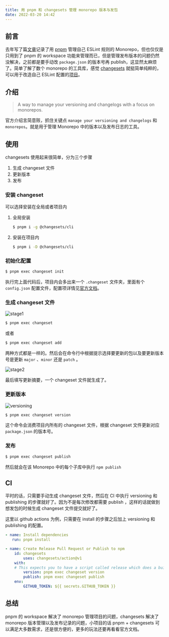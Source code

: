 ```yaml
---
title: 用 pnpm 和 changesets 管理 monorepo 版本与发包
date: 2022-03-20 14:42
---
```


## 前言

去年写了篇[文章](https://donaldxdonald.xyz/blog/AboutPublishingOnNPM)记录了用 [pnpm](https://pnpm.io/) 管理自己 ESLint 规则的 Monorepo，但也仅仅是只用到了 pnpm 的 workspace 功能来管理而已，但是管理发布版本的问题仍然没解决，之前都是要手动改 `package.json` 的版本号再 publish，这显然太麻烦了。简单了解了数个 monorepo 的工具库，感觉 [changesets](https://github.com/changesets/changesets) 就挺简单纯粹的，可以用于改造自己 ESLint 配置的[项目](https://github.com/donaldxdonald/eslint-config)。

## 介绍

> A way to manage your versioning and changelogs with a focus on monorepos.

官方介绍言简意赅，抓住关键点 `manage your versioning and changelogs` 和 `monorepos`。就是用于管理 Monorepo 中的版本以及发布日志的工具。

## 使用

changesets 使用起来很简单，分为三个步骤

1. 生成 changeset 文件
2. 更新版本
3. 发布

### 安装 changeset

可以选择安装在全局或者项目内

1. 全局安装

   ```bash
   $ pnpm i -g @changesets/cli
   ```

2. 安装在项目内

   ```bash
   $ pnpm i -D @changesets/cli
   ```

### 初始化配置
```bash
$ pnpm exec changeset init
```

执行完上面代码后，项目内会多出来一个 `.changeset` 文件夹，里面有个 `config.json` 配置文件，配置项详情见[官方文档](https://github.com/changesets/changesets/blob/main/docs/config-file-options.md)。



### 生成 changeset 文件

![stage1](https://cdn.donaldxdonald.xyz/blog/monorepoPart2/State1.png)

```bash
$ pnpm exec changeset
```

或者

```bash
$ pnpm exec changeset add
```

两种方式都是一样的。然后会在命令行中根据提示选择要更新的包以及要更新版本号是更新 `major` 、`minor` 还是 `patch` 。

![stage2](https://cdn.donaldxdonald.xyz/blog/monorepoPart2/Stage2.png)

最后填写更新摘要，一个 changeset 文件就生成了。



### 更新版本

![versioning](https://cdn.donaldxdonald.xyz/blog/monorepoPart2/Stage3.png)

```bash
$ pnpm exec changeset version
```

这个命令会消费项目内所有的 changeset 文件，根据 changeset 文件更新对应 `package.json` 的版本号。



### 发布

```bash
$ pnpm exec changeset publish
```

然后就会在该 Monorepo 中的每个子库中执行 `npm publish` 



## CI

平时的话，只需要手动生成 changeset 文件，然后在 CI 中执行 versioning 和 publishing 的步骤就好了。因为不是每次修改都需要 publish ，这样的话就做到想发包的时候生成 changeset 文件提交就好了。

这里以 github actions 为例，只需要在 install 的步骤之后加上 versioning 和 publishing 的配置。

```yaml
- name: Install dependencies
   run: pnpm install

- name: Create Release Pull Request or Publish to npm
    id: changesets
    	uses: changesets/action@v1
    with:
    # This expects you to have a script called release which does a build for your packages and calls changeset publish
        version: pnpm exec changeset version
    	publish: pnpm exec changeset publish
    env:
    	GITHUB_TOKEN: ${{ secrets.GITHUB_TOKEN }}
```



## 总结

pnpm 的 workspace 解决了 monorepo 管理项目的问题，changesets 解决了 monorepo 版本管理以及发布记录的问题，小项目的话 pnpm + changesets 可以满足大多数需求，还是很方便的，更多的玩法还要再看看官方文档。
